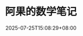 ---
weight: 10
title: "阿果的数学笔记"
description: ""
icon: "article"
date: "2025-07-25T15:08:29+08:00"
lastmod: "2025-07-25T15:08:29+08:00"
draft: false
toc: true
---